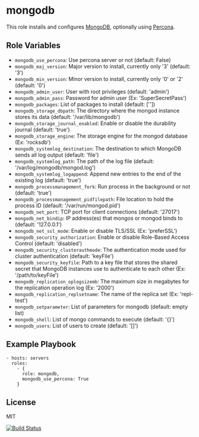 mongodb
=======

This role installs and configures [MongoDB](https://www.mongodb.com/), optionally using [Percona](https://www.percona.com/software/mongo-database/percona-server-for-mongodb).

Role Variables
--------------

- `mongodb_use_percona`: Use percona server or not (default: False)
- `mongodb_maj_version`: Major version to install, currently only '3' (default: '3')
- `mongodb_min_version`: Minor version to install, currently only '0' or '2' (default: '0')
- `mongodb_admin_user`: User with root privileges (default: 'admin')
- `mongodb_admin_pass`: Password for admin user (Ex: 'SuperSecretPass')
- `mongodb_packages`: List of packages to install (default: [''])
- `mongodb_storage_dbpath`: The directory where the mongod instance stores its data (default: '/var/lib/mongodb')
- `mongodb_storage_journal_enabled`: Enable or disable the durability journal (default: 'true')
- `mongodb_storage_engine`: The storage engine for the mongod database (Ex: 'rocksdb')
- `mongodb_systemlog_destination`: The destination to which MongoDB sends all log output (default: 'file')
- `mongodb_systemlog_path`: The path of the log file (default: '/var/log/mongodb/mongod.log')
- `mongodb_systemlog_logappend`: Append new entries to the end of the existing log (default: 'true')
- `mongodb_processmanagement_fork`: Run process in the background or not (default: 'true')
- `mongodb_processmanagement_pidfilepath`: File location to hold the process ID (default: '/var/run/mongod.pid')
- `mongodb_net_port`: TCP port for client connections (default: '27017')
- `mongodb_net_bindip`: IP address(es) that mongos or mongod binds to (default: '127.0.0.1')
- `mongodb_net_ssl_mode`: Enable or disable TLS/SSL (Ex: 'preferSSL')
- `mongodb_security_authorization`: Enable or disable Role-Based Access Control (default: 'disabled')
- `mongodb_security_clusterauthmode`: The authentication mode used for cluster authentication (default: 'keyFile')
- `mongodb_security_keyfile`: Path to a key file that stores the shared secret that MongoDB instances use to authenticate to each other (Ex: '/path/to/keyFile')
- `mongodb_replication_oplogsizemb`: The maximum size in megabytes for the replication operation log (Ex: '2000')
- `mongodb_replication_replsetname`: The name of the replica set (Ex: 'repl-test')
- `mongodb_setparameter`: List of parameters for mongodb (default: empty list)
- `mongodb_shell`: List of mongo commands to execute (default: '{}')
- `mongodb_users`: List of users to create (default: '[]')

Example Playbook
----------------

    - hosts: servers
      roles:
        - {
          role: mongodb,
          mongodb_use_percona: True
        }

License
-------

MIT

[![Build Status](https://travis-ci.org/dpujadas/ansible-role-mongodb.svg?branch=master)](https://travis-ci.org/dpujadas/ansible-role-mongodb)

